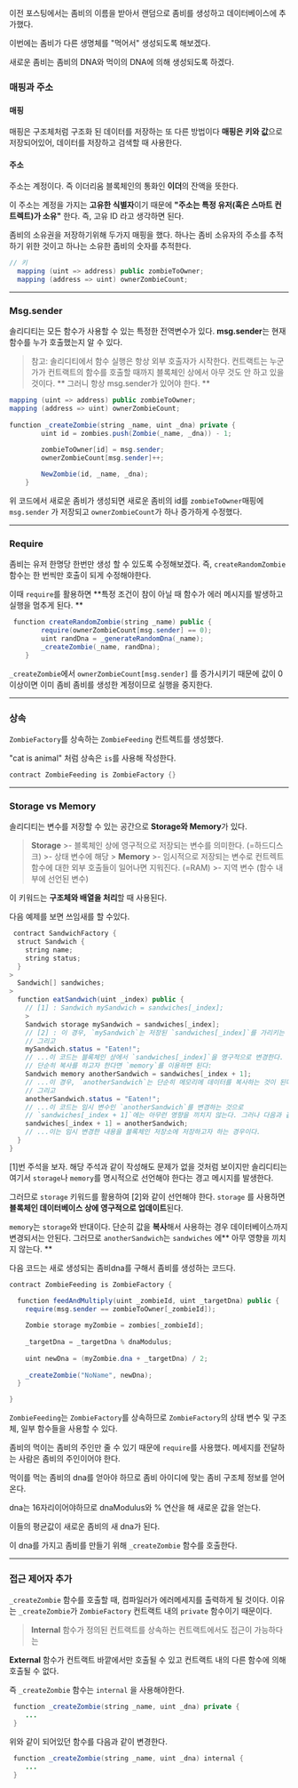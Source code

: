 이전 포스팅에서는 좀비의 이름을 받아서 랜덤으로 좀비를 생성하고 데이터베이스에 추가했다. 

이번에는 좀비가 다른 생명체를 "먹어서" 생성되도록 해보겠다. 

새로운 좀비는 좀비의 DNA와 먹이의 DNA에 의해 생성되도록 하겠다. 

### 매핑과 주소
#### 매핑 
매핑은 구조체처럼 구조화 된 데이터를 저장하는 또 다른 방법이다
**매핑은 키와 값**으로 저장되어있어, 데이터를 저장하고 검색할 때 사용한다. 
#### 주소
주소는 계정이다. 즉 이더리움 블록체인의 통화인 **이더**의 잔액을 뜻한다. 

이 주소는 계정을 가지는 **고유한 식별자**이기 때문에 **"주소는 특정 유저(혹은 스마트 컨트렉트)가 소유"** 한다.
즉, 고유 ID 라고 생각하면 된다. 

좀비의 소유권을 저장하기위해 두가지 매핑을 했다. 
하나는 좀비 소유자의 주소를 추적하기 위한 것이고 하나는 소유한 좀비의 숫자를 추적한다. 

```java
// 키 
  mapping (uint => address) public zombieToOwner;
  mapping (address => uint) ownerZombieCount;
```

______
### Msg.sender

솔리디티는 모든 함수가 사용할 수 있는 특정한 전역변수가 있다.
 **msg.sender**는 현재 함수를 누가 호출했는지 알 수 있다. 
 
 >참고: 솔리디티에서 함수 실행은 항상 외부 호출자가 시작한다. 컨트랙트는 누군가가 컨트랙트의 함수를 호출할 때까지 블록체인 상에서 아무 것도 안 하고 있을 것이다.
** 그러니 항상 msg.sender가 있어야 한다. **

```java
mapping (uint => address) public zombieToOwner;
mapping (address => uint) ownerZombieCount;
    
function _createZombie(string _name, uint _dna) private {
        uint id = zombies.push(Zombie(_name, _dna)) - 1;

        zombieToOwner[id] = msg.sender;
        ownerZombieCount[msg.sender]++;
        
        NewZombie(id, _name, _dna);
    }
```
위 코드에서 새로운 좀비가 생성되면 새로운 좀비의 id를 ```zombieToOwner```매핑에  ```msg.sender``` 가 저장되고 ```ownerZombieCount```가 하나 증가하게 수정했다. 

_____
### Require

좀비는 유저 한명당 한번만 생성 할 수 있도록 수정해보겠다. 
즉, ```createRandomZombie```함수는 한 번씩만 호출이 되게 수정해야한다. 

이때 ```require```를 활용하면 **특정 조건이 참이 아닐 때 함수가 에러 메시지를 발생하고 실행을 멈추게 된다. **
```java
 function createRandomZombie(string _name) public {
        require(ownerZombieCount[msg.sender] == 0);
        uint randDna = _generateRandomDna(_name);
        _createZombie(_name, randDna);
    }
```
```_createZombie```에서 ```ownerZombieCount[msg.sender]``` 를 증가시키기 때문에 값이 0 이상이면 이미 좀비 좀비를 생성한 계정이므로 실행을 중지한다. 

____
### 상속
```ZombieFactory```를 상속하는 ```ZombieFeeding``` 컨트렉트를 생성했다. 

"cat is animal" 처럼 상속은 ```is```를 사용해 작성한다. 

```java
contract ZombieFeeding is ZombieFactory {}
```
___
### Storage vs Memory
솔리디티는 변수를 저장할 수 있는 공간으로 **Storage와 Memory**가 있다. 

>**Storage** 
    >- 블록체인 상에 영구적으로 저장되는 변수를 의미한다. (=하드디스크)
    >- 상태 변수에 해당
    >
**Memory** 
	>- 임시적으로 저장되는 변수로 컨트렉트 함수에 대한 외부 호출들이 일어나면 지워진다. (=RAM)
    >- 지역 변수 (함수 내부에 선언된 변수)
    
 이 키워드는 **구조체와 배열을 처리**할 때 사용된다. 
 
 다음 예제를 보면 쓰임새를 할 수있다. 
 
>
``` java
 contract SandwichFactory {
  struct Sandwich {
    string name;
    string status;
  }
>
  Sandwich[] sandwiches;
>
  function eatSandwich(uint _index) public {
    // [1] : Sandwich mySandwich = sandwiches[_index];
    >
    Sandwich storage mySandwich = sandwiches[_index];
    // [2] : 이 경우, `mySandwich`는 저장된 `sandwiches[_index]`를 가리키는 포인터이다.
    // 그리고 
    mySandwich.status = "Eaten!";
    // ...이 코드는 블록체인 상에서 `sandwiches[_index]`을 영구적으로 변경한다. 
    // 단순히 복사를 하고자 한다면 `memory`를 이용하면 된다: 
    Sandwich memory anotherSandwich = sandwiches[_index + 1];
    // ...이 경우, `anotherSandwich`는 단순히 메모리에 데이터를 복사하는 것이 된다. 
    // 그리고 
    anotherSandwich.status = "Eaten!";
    // ...이 코드는 임시 변수인 `anotherSandwich`를 변경하는 것으로 
    // `sandwiches[_index + 1]`에는 아무런 영향을 끼치지 않는다. 그러나 다음과 같이 코드를 작성할 수 있다: 
    sandwiches[_index + 1] = anotherSandwich;
    // ...이는 임시 변경한 내용을 블록체인 저장소에 저장하고자 하는 경우이다.
  }
}
```

[1]번 주석을 보자.
해당 주석과 같이 작성해도 문제가 없을 것처럼 보이지만 솔리디티는 여기서 
 `storage`나 `memory`를 명시적으로 선언해야 한다는 경고 메시지를 발생한다. 

그러므로 `storage` 키워드를 활용하여 [2]와 같이 선언해야 한다.
`storage` 를 사용하면 **블록체인 데이터베이스 상에 영구적으로 업데이트**된다. 

`memory`는 `storage`와 반대이다.
단순히 값을 **복사**해서 사용하는 경우 데이터베이스까지 변경되서는 안된다. 
그러므로 `anotherSandwich`는 `sandwiches` 에** 아무 영향을 끼치지 않는다. **

다음 코드는 새로 생성되는 좀비dna를 구해서 좀비를 생성하는 코드다. 
```java
contract ZombieFeeding is ZombieFactory {

  function feedAndMultiply(uint _zombieId, uint _targetDna) public {
    require(msg.sender == zombieToOwner[_zombieId]);
    
    Zombie storage myZombie = zombies[_zombieId];
    
    _targetDna = _targetDna % dnaModulus;
    
    uint newDna = (myZombie.dna + _targetDna) / 2;
    
    _createZombie("NoName", newDna);
  }

}
```
```ZombieFeeding```는 ``ZombieFactory``를 상속하므로 ``ZombieFactory``의 상태 변수 및 구조체, 일부 함수들을 사용할 수 있다. 

좀비의 먹이는 좀비의 주인만 줄 수 있기 때문에 `require`를 사용했다. 
메세지를 전달하는 사람은 좀비의 주인이어야 한다. 

먹이를 먹는 좀비의 dna를 얻아야 하므로 좀비 아이디에 맞는 좀비 구조체 정보를 얻어온다. 

dna는 16자리이어야하므로 dnaModulus와 % 연산을 해 새로운 값을 얻는다. 

이들의 평균값이 새로운 좀비의 새 dna가 된다. 

이 dna를 가지고 좀비를 만들기 위해 `_createZombie` 함수를 호출한다. 
____
### 접근 제어자 추가 
`_createZombie` 함수를 호출할 때, 컴파일러가 에러메세지를 출력하게 될 것이다. 
이유는 `_createZombie`가  `ZombieFactory` 컨트랙트 내의 `private` 함수이기 때문이다. 

> **Internal**
함수가 정의된 컨트랙트를 상속하는 컨트랙트에서도 접근이 가능하다는 
> 
**External**
함수가 컨트랙트 바깥에서만 호출될 수 있고 컨트랙트 내의 다른 함수에 의해 호출될 수 없다.

즉 `_createZombie` 함수는 `internal` 을 사용해야한다. 

```java
 function _createZombie(string _name, uint _dna) private {
 	...
 }
```
위와 같이 되어있던 함수를 다음과 같이 변경한다. 
```java
 function _createZombie(string _name, uint _dna) internal {
 	...
 }
```

